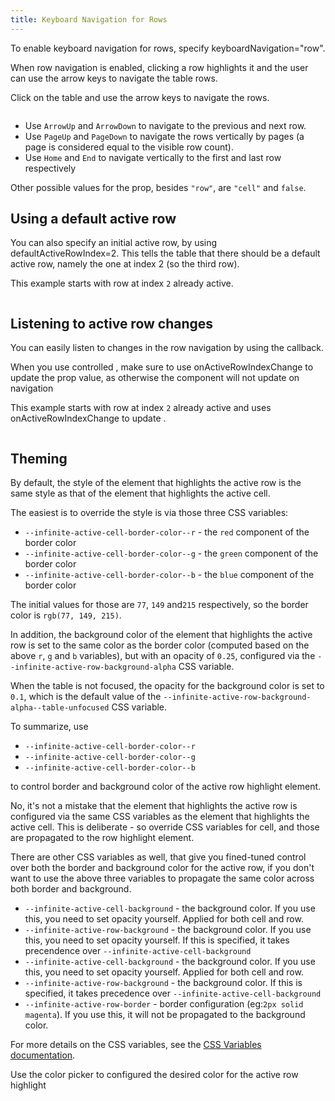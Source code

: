 ```yaml
---
title: Keyboard Navigation for Rows
---
```

To enable keyboard navigation for rows, specify <PropLink name="keyboardNavigation">keyboardNavigation="row"</PropLink>.

When row navigation is enabled, clicking a row highlights it and the user can use the arrow keys to navigate the table rows.

<Sandpack>

<Description>

Click on the table and use the arrow keys to navigate the rows.

</Description>

```ts file=navigating-rows-initial-example.page.tsx
```
</Sandpack>


<Note>

* Use `ArrowUp` and `ArrowDown` to navigate to the previous and next row.
* Use `PageUp` and `PageDown` to navigate the rows vertically by pages (a page is considered equal to the visible row count).
* Use `Home` and `End` to navigate vertically to the first and last row respectively

</Note>

Other possible values for the <PropLink name="keyboardNavigation" /> prop, besides `"row"`, are `"cell"` and `false`.

## Using a default active row

You can also specify an initial active row, by using <PropLink name="defaultActiveRowIndex">defaultActiveRowIndex=2</PropLink>. This tells the table that there should be a default active row, namely the one at index 2 (so the third row).


<Sandpack>

<Description>

This example starts with row at index `2` already active.

</Description>

```ts file=navigating-rows-uncontrolled-example.page.tsx
```
</Sandpack>

## Listening to active row changes

You can easily listen to changes in the row navigation by using the <PropLink name="onActiveRowIndexChange" /> callback.

<Note>

When you use controlled <PropLink name="activeRowIndex" />, make sure to use <PropLink name="onActiveRowIndexChange">onActiveRowIndexChange</PropLink> to update the prop value, as otherwise the component will not update on navigation

</Note>


<Sandpack>

<Description>

This example starts with row at index `2` already active and uses <PropLink name="onActiveRowIndexChange">onActiveRowIndexChange</PropLink> to update <PropLink name="activeRowIndex" />.

</Description>

```ts file=navigating-rows-controlled-example.page.tsx
```
</Sandpack>


## Theming

By default, the style of the element that highlights the active row is the same style as that of the element that highlights the active cell.

The easiest is to override the style is via those three CSS variables:

 * `--infinite-active-cell-border-color--r` - the `red` component of the border color
 * `--infinite-active-cell-border-color--g` - the `green` component of the border color
 * `--infinite-active-cell-border-color--b` - the `blue` component of the border color

 The initial values for those are `77`, `149` and`215` respectively, so the border color is `rgb(77, 149, 215)`.

 In addition, the background color of the element that highlights the active row is set to the same color as the border color (computed based on the above `r`, `g` and `b` variables), but with an opacity of `0.25`, configured via the `--infinite-active-row-background-alpha` CSS variable. 
 
 When the table is not focused, the opacity for the background color is set to `0.1`, which is the default value of the `--infinite-active-row-background-alpha--table-unfocused` CSS variable.

<Note>
 
To summarize, use

* `--infinite-active-cell-border-color--r`
* `--infinite-active-cell-border-color--g`
* `--infinite-active-cell-border-color--b`

to control border and background color of the active row highlight element.

No, it's not a mistake that the element that highlights the active row is configured via the same CSS variables as the element that highlights the active cell. This is deliberate - so override CSS variables for cell, and those are propagated to the row highlight element.

</Note>

There are other CSS variables as well, that give you fined-tuned control over both the border and background color for the active row, if you don't want to use the above three variables to propagate the same color across both border and background.

* `--infinite-active-cell-background` - the background color. If you use this, you need to set opacity yourself. Applied for both cell and row.
* `--infinite-active-row-background` - the background color. If you use this, you need to set opacity yourself. If this is specified, it takes precendence over `--infinite-active-cell-background`
* `--infinite-active-cell-background` - the background color. If you use this, you need to set opacity yourself. Applied for both cell and row.
* `--infinite-active-row-background` - the background color. If this is specified, it takes precedence over `--infinite-active-cell-background`
* `--infinite-active-row-border` - border configuration (eg:`2px solid magenta`). If you use this, it will not be propagated to the background color.

For more details on the CSS variables, see the [CSS Variables documentation](../theming/css-variables##active-row-background).


<Sandpack title="Theming active row highlight">

<Description>

Use the color picker to configured the desired color for the active row highlight

</Description>

```ts file=navigating-rows-theming-example.page.tsx
```
</Sandpack>
